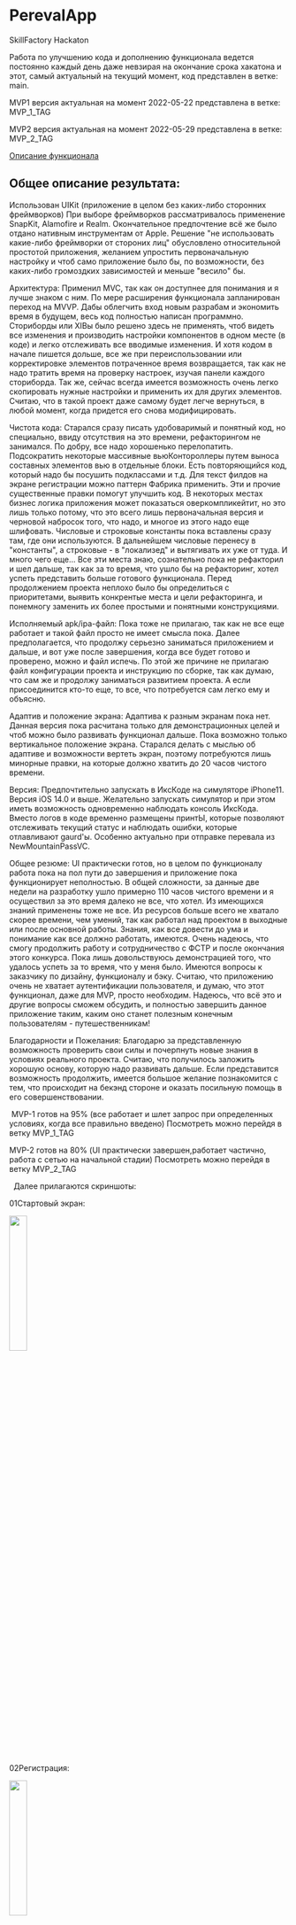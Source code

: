 # PerevalApp
 SkillFactory Hackaton
 
Работа по улучшению кода и дополнению функционала ведется постоянно каждый день даже невзирая на окончание срока хакатона и этот, самый актуальный на текущий момент, код представлен в ветке: main.
 
MVP1 версия актуальная на момент 2022-05-22 представлена в ветке: MVP_1_TAG

MVP2 версия актуальная на момент 2022-05-29 представлена в ветке: MVP_2_TAG

 [Описание функционала](#описание-функционала)

## Общее описание результата:

Использован UIKit (приложение в целом без каких-либо сторонних фреймворков)
При выборе фреймворков рассматривалось применение SnapKit, Alamofire и Realm. Окончательное предпочтение всё же было отдано нативным инструментам от Apple. Решение "не использовать какие-либо фреймворки от стороних лиц" обусловлено относительной простотой приложения, желанием упростить первоначальную настройку и чтоб само приложение было бы, по возможности, без каких-либо громоздких зависимостей и меньше "весило" бы.

Архитектура: Применил MVC, так как он доступнее для понимания и я лучше знаком с ним. По мере расширения функционала запланирован переход на MVVP. Дабы облегчить вход новым разрабам и экономить время в будущем, весь код полностью написан программно. Сториборды или XIBы было решено здесь не применять, чтоб видеть все изменения и производить настройки компонентов в одном месте (в коде) и легко отслеживать все вводимые изменения. И хотя кодом в начале пишется дольше, все же при переиспользовании или корректировке элементов потраченное время возвращается, так как не надо тратить время на проверку настроек, изучая панели каждого сториборда. Так же, сейчас всегда имеется возможность очень легко скопировать нужные настройки и применить их для других элементов. Считаю, что в такой проект даже самому будет легче вернуться, в любой момент, когда придется его снова модифицировать.

Чистота кода: Старался сразу писать удобоваримый и понятный код, но специально, ввиду отсутствия на это времени, рефакторингом не занимался. По добру, все надо хорошенько перелопатить. Подсократить некоторые массивные вьюКонтороллеры путем выноса составных элементов вью в отдельные блоки. Есть повторяющийся код, который надо бы посушить подклассами и т.д. Для текст филдов на экране регистрации можно паттерн Фабрика применить. Эти и прочие существенные правки помогут улучшить код. В некоторых местах бизнес логика приложения может показаться оверкомпликейтит, но это лишь только потому, что это всего лишь первоначальная версия и черновой набросок того, что надо, и многое из этого надо еще шлифовать. Числовые и строковые константы пока вставлены сразу там, где они используются. В дальнейшем числовые перенесу в "константы", а строковые - в "локализед" и вытягивать их уже от туда. И много чего еще... Все эти места знаю, сознательно пока не рефакторил и шел дальше, так как за то время, что ушло бы на рефакторинг, хотел успеть представить больше готового функционала. Перед продолжением проекта неплохо было бы определиться с приоритетами, выявить конкрентые места и цели рефакторинга, и понемногу заменить их более простыми и понятными конструкциями.

Исполняемый apk/ipa-файл: Пока тоже не прилагаю, так как не все еще работает и такой файл просто не имеет смысла пока. Далее предполагается, что продолжу серьезно заниматься приложением и дальше, и вот уже после завершения, когда все будет готово и проверено, можно и файл испечь. По этой же причине не прилагаю файл конфигурации проекта и инструкцию по сборке, так как думаю, что сам же и продолжу заниматься развитием проекта. А если присоединится кто-то еще, то все, что потребуется сам легко ему и объясню.

Адаптив и положение экрана: Адаптива к разным экранам пока нет. Данная версия пока расчитана только для демонстрационных целей и чтоб можно было развивать функционал дальше. Пока возможно только вертикальное положение экрана. Старался делать с мыслью об адаптиве и возможности вертеть экран, поэтому потребуются лишь минорные правки, на которые должно хватить до 20 часов чистого времени.

Версия: Предпочтительно запускать в ИксКоде на симуляторе iPhone11. Версия iOS 14.0 и выше. Желательно запускать симулятор и при этом иметь возможность одновременно наблюдать консоль ИксКода. Вместо логов в коде временно размещены принтЫ, которые позволяют отслеживать текущий статус и наблюдать ошибки, которые отлавливают gaurd'ы. Особенно актуально при отправке перевала из NewMountainPassVC.

Общее резюме: UI практически готов, но в целом по функционалу работа пока на пол пути до завершения и приложение пока функционирует неполностью. В общей сложности, за данные две недели на разработку ушло примерно 110 часов чистого времени и я осуществил за это время далеко не все, что хотел. Из имеющихся знаний применены тоже не все. Из ресурсов больше всего не хватало скорее времени, чем умений, так как работал над проектом в выходные или после основной работы. Знания, как все довести до ума и понимание как все должно работать, имеются. Очень надеюсь, что смогу продолжить работу и сотрудничество с ФСТР и после окончания этого конкурса. Пока лишь довольствуюсь демонстрацией того, что удалось успеть за то время, что у меня было. Имеются вопросы к заказчику по дизайну, функционалу и бэку. Считаю, что приложению очень не хватает аутентификации пользователя, и думаю, что этот функционал, даже для MVP, просто необходим. Надеюсь, что всё это и другие вопросы сможем обсудить, и полностью завершить данное приложение таким, каким оно станет полезным конечным пользователям - путешественникам!

Благодарности и Пожелания: Благодарю за представленную возможность проверить свои силы и почерпнуть новые знания в условиях реального проекта. Считаю, что получилось заложить хорошую основу, которую надо развивать дальше. Если представится возможность продолжить, имеется большое желание познакомится с тем, что происходит на бекэнд стороне и оказать посильную помощь в его совершенствовании.  

  MVP-1 готов на 95% (все работает и шлет запрос при определенных условиях, когда все правильно введено) Посмотреть можно перейдя в ветку MVP_1_TAG
  
  MVP-2 готов на 80% (UI практически завершен,работает частично, работа с сетью на начальной стадии) Посмотреть можно перейдя в ветку MVP_2_TAG
  
  Далее прилагаются скриншоты:
  
  01Стартовый экран:
  
<img src="/readMeImages/01.png" width="25%">
  
  02Регистрация:
  
<img src="/readMeImages/02.png" width="25%">
  
  03Список переалов (если список пуст, то показыем пустой экран)
  
<img src="/readMeImages/03.png" width="25%">
  
  04Карточка Нового перевала:
  
<img src="/readMeImages/04-01.png" width="25%">
<img src="/readMeImages/04-02.png" width="25%">
  
  05Редактирование карточки сохраненного перевала:
  
<img src="/readMeImages/05-01.png" width="25%">
<img src="/readMeImages/05-02.png" width="25%">
  
  06Добавление фотографии:
  
<img src="/readMeImages/06.png" width="25%">
  
  ## Описание Функционала:
  
  Запускать из xCode на симуляторе iOS11.
  
  Сразу После запуска появляется экран загрузки SplashViewController в котором пока установлена задержка в 1 секунду, которая имитирует подгрузку данных. Далее планируется эту задержку убрать, а бизнес-логику дополнить функционалом которая пропускает на следующий экран после того как подтянуты необходимые данные:
  
<img src="/readMeVideos/video01.gif" width="50%">
<br>
<br>
 
  На экране приветсвия нажимаем на кнопку "Войти" и попадаем на экран с регистрацией пользователя. Где надо заполнить данные о пользователе. При появлении клавиатуры зону ввода можно скролить. После нажатия вне полей ввода клавиатура скрывается. Если пользователь по какой либо причине уходит из этого экрана, то все поля которые он ввел сохранят свои занчения даже если прилодение будет выключенно. Данный функционал упростит пользователю закончить ввод данных в следующий раз. Имя, Фамилия, эмайл и телефон обязательны для ввода. Без них в последствии не получится зарегитрировать. Валидацией полей ввода пока не занимался. Валидации для перехода на следующий экран тоже пока нет, но это все можно добавить в следующей версии согласно требованиям заказчика.
  
<img src="/readMeVideos/video02.gif" width="50%">
<br>
<br>
  
 Экран 3 (когда список пустой)
 
 <img src="/readMeVideos/Video03.gif" width="50%">
<br>
 
 Для того чтоб увидеть этот экран, предварительно надо очистить модель: в коде нужно закомментировать эти строки:
 
 <img src="/readMeVideos/Screenshot01.png" width="33%">

Экран 3 (когда модель перевалов наполнена данными)
 
<img src="/readMeVideos/Video04.gif" width="50%">
<br>

Экран 4 (Создание нового перевала)

<img src="/readMeVideos/video05-01.gif" width="50%">
<br>

Экран 4 (Ввод кординат для нового перевала)

<img src="/readMeVideos/video05-02.gif" width="50%">
<br>

Экран 5 (Добавление фотографии для нового перевала). Для того чтобы добавить фотографию из галлереи телефона, надо сначала в выпадающем списке выбрать название тему фотографии, для этого надо свипнуть по строке в таблице. Почему прихоится свипнуть пока не разобрался, в другом месте тот же самый элемент реагирует на клик, е здесь надо свипать. После выбора фотографии сопроваждающий текст заполняется автоматически. Это место, как и прочие, в последствии собираюсь доработать.

<img src="/readMeVideos/video05-03.gif" width="50%">
<br>
